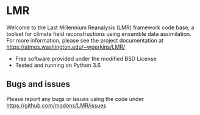 # LMR

Welcome to the Last Millennium Reanalysis (LMR) framework code base, a toolset
for climate field reconstructions using ensemble data assimilation. For more
information, please see the project documentation at
https://atmos.washington.edu/~wperkins/LMR/

* Free software provided under the modified BSD License
* Tested and running on Python 3.6

## Bugs and issues

Please report any bugs or issues using the code under
https://github.com/modons/LMR/issues

